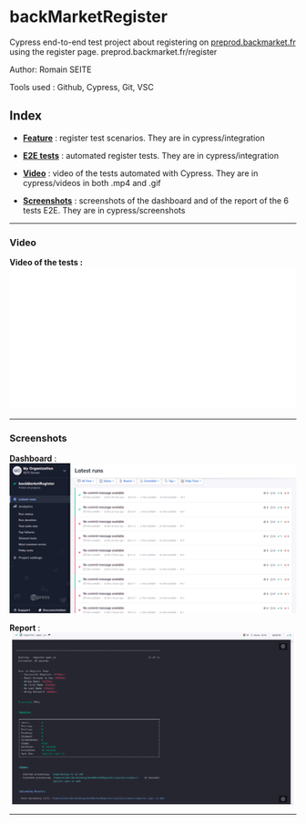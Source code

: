 # backMarketRegister

Cypress end-to-end test project about registering on [preprod.backmarket.fr](https://preprod.backmarket.fr/register) using the register page. preprod.backmarket.fr/register

Author: Romain SEITE

Tools used : Github, Cypress, Git, VSC

## Index

* [**Feature**](cypress/integration/register.feature) : register test scenarios. They are in cypress/integration

* [**E2E tests**](cypress/integration/register.spec.js) : automated register tests. They are in cypress/integration

* [**Video**](#Video) : video of the tests automated with Cypress. They are in cypress/videos in both .mp4 and .gif

* [**Screenshots**](#Screenshots) : screenshots of the dashboard and of the report of the 6 tests E2E. They are in cypress/screenshots

- - - - - - - - - - - - - - - - - - - - - - - - - - - - - - -

### Video

**Video of the tests :**
![Video](cypress/videos/register.spec.js.gif)

- - - - - - - - - - - - - - - - - - - - - - - - - - - - - - -

### Screenshots

**Dashboard** :
![dashboard](cypress/screenshots/dashboardBackMarketRegistration.png)

**Report** :
![**report**](cypress/screenshots/reportBlackMarketregister.png)

- - - - - - - - - - - - - - - - - - - - - - - - - - - - - - -

